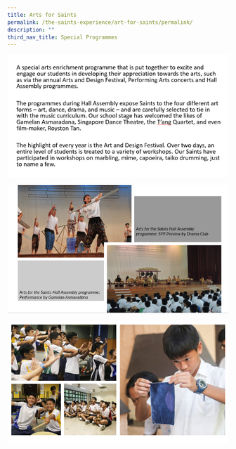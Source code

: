 ```yaml
---
title: Arts for Saints
permalink: /the-saints-experience/art-for-saints/permalink/
description: ""
third_nav_title: Special Programmes
---
```



![](/images/Art%20for%20Saints/AFS1.png)

![](/images/Art%20for%20Saints/AFS2.png)

![](/images/Art%20for%20Saints/AFS3.png)